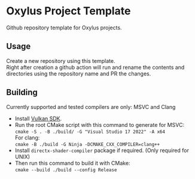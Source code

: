 # Oxylus Project Template
Github repository template for Oxylus projects. 

## Usage
Create a new repository using this template.  
Right after creation a github action will run and rename the contents and directories using the repository name and PR the changes.

## Building
Currently supported and tested compilers are only: MSVC and Clang
- Install [Vulkan SDK](https://vulkan.lunarg.com/sdk/home).
- Run the root CMake script with this command to generate for MSVC:       
`cmake -S . -B ./build/ -G "Visual Studio 17 2022" -A x64`      
For clang:  
`cmake -B ./build -G Ninja -DCMAKE_CXX_COMPILER=clang++`
- Install `directx-shader-compiler` package if required. (Only required for UNIX)
- Then run this command to build it with CMake:   
`cmake --build ./build --config Release`
